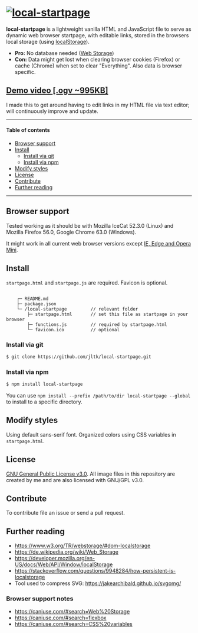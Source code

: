 # [![local-startpage](https://u.teknik.io/w8SRz.png)](https://github.com/jltk/local-startpage/releases/tag/v0.1.4)

**local-startpage** is a lightweight vanilla HTML and JavaScript file to serve as dynamic web browser startpage, with editable links, stored in the browsers local storage (using [localStorage](https://developer.mozilla.org/en-US/docs/Web/API/Window/localStorage)).

+ **Pro:** No database needed ([Web Storage](https://developer.mozilla.org/en-US/docs/Web/API/Web_Storage_API))
+ **Con:** Data might get lost when clearing browser cookies (Firefox) or cache (Chrome) when set to clear "Everything". Also data is browser specific.

## [Demo video [.ogv ~995KB]](https://u.teknik.io/iyRPs.ogv)

I made this to get around having to edit links in my HTML file via text editor; will continuously improve and update.

---

#### Table of contents
+ [Browser support](#browser-support)
+ [Install](#install)
    + [Install via git](#install-via-git)
    + [Install via npm](#install-via-npm)
+ [Modify styles](#modify-styles)
+ [License](#license)
+ [Contribute](#contribute)
+ [Further reading](#further-reading)

---

## Browser support
Tested working as it should be with Mozilla IceCat 52.3.0 (Linux) and Mozilla Firefox 56.0, Google Chrome 63.0 (Windows).

It might work in all current web browser versions except [IE, Edge and Opera Mini](#browser-support-notes).

## Install
`startpage.html` and `startpage.js` are required. Favicon is optional.

```

    ┌─ README.md
    ├─ package.json
    └─ /local-startpage         // relevant folder
        ├─ startpage.html       // set this file as startpage in your browser
        ├─ functions.js         // required by startpage.html
        └─ favicon.ico          // optional

```

### Install via git
```sh
$ git clone https://github.com/jltk/local-startpage.git
```

### Install via npm
```sh
$ npm install local-startpage
```
You can use ``npm install --prefix /path/to/dir local-startpage --global`` to install to a specific directory.

## Modify styles
Using default sans-serif font. Organized colors using CSS variables in `startpage.html`.

## License
[GNU General Public License v3.0](https://www.gnu.org/licenses/gpl-3.0.en.html). All image files in this repository are created by me and are also licensed with GNU/GPL v3.0.

## Contribute
To contribute file an issue or send a pull request.

## Further reading
- https://www.w3.org/TR/webstorage/#dom-localstorage
- https://de.wikipedia.org/wiki/Web_Storage
- https://developer.mozilla.org/en-US/docs/Web/API/Window/localStorage
- https://stackoverflow.com/questions/9948284/how-persistent-is-localstorage
- Tool used to compress SVG: https://jakearchibald.github.io/svgomg/

### Browser support notes
- https://caniuse.com/#search=Web%20Storage
- https://caniuse.com/#search=flexbox
- https://caniuse.com/#search=CSS%20variables

